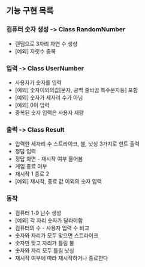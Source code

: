 ## 기능 구현 목록

### 컴퓨터 숫자 생성 -> Class RandomNumber

- 랜덤으로 3자리 자연 수 생성
- [예외] 자릿수 중복

### 입력 -> Class UserNumber

- 사용자가 숫자를 입력
- [예외] 숫자이외의값[문자, 공백 줄바꿈 특수문자등] 포함
- [예외] 숫자가 세자리 수가 아님
- [예외] 0이 입력
- 중복된 숫자 입력은 사용자 재량

### 출력 -> Class Result

- 입력한 세자리 수 스트라이크, 불, 낫싱 3가지로 힌트 출력
- 정답 입력
- 정답 화면 - 재시작 여부 물어봄
- 게임 종료 여부
- 재시작 1 종료 2
- [예외] 재시작, 종료 값 이외의 숫자 입력

### 동작

- 컴퓨터 1-9 난수 생성
- [예외] 각 자리 숫자가 달라야함
- 컴퓨터의 수 - 사용자 입력 수 비교
- 숫자와 자리가 모두 맞으면 스트라이크
- 숫자만 맞고 자리가 틀림 불
- 숫자와 자리 모두 틀림 낫싱
- 재시작 여부에 따라 재시작하거나 종료한다